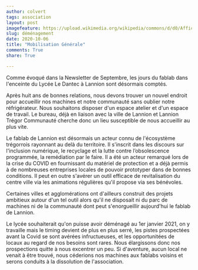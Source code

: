 ```yaml
---
author: colvert
tags: association
layout: post
imagefeature: https://upload.wikimedia.org/wikipedia/commons/d/d0/Affiche_%E2%80%9Cordre_de_mobilisation_g%C3%A9n%C3%A9rale%E2%80%9D_1_-_Archives_Nationales_-_AE-II-3598.jpg
slug: déménagement
date: 2020-10-06
title: "Mobilisation Générale"
comments: True
share: True

---
```

Comme évoqué dans la Newsletter de Septembre, les jours du fablab dans l'enceinte du Lycée Le Dantec à Lannion sont désormais comptés.

Après huit ans de bonnes relations, nous devons trouver un nouvel endroit pour accueillir nos machines et notre communauté sans oublier notre réfrigérateur. Nous souhaitons disposer d'un espace atelier et d'un espace de travail. Le bureau, déjà en liaison avec la ville de Lannion et Lannion Trégor Communauté cherche donc un lieu susceptible de nous accueillir au plus vite.

Le fablab de Lannion est désormais un acteur connu de l'écosystème trégorrois rayonnant au delà du territoire. Il s'inscrit dans les discours sur l'inclusion numérique, le recyclage et la lutte contre l’obsolescence programmée, la remédiation par le faire. Il a été un acteur remarqué lors de la crise du COVID en fournissant du matériel de protection et a déjà permis à de nombreuses entreprises locales de pouvoir prototyper dans de bonnes conditions.
Il peut en outre s'avérer un outil efficace de revitalisation du centre ville via les animations régulières qu'il propose via ses bénévoles.

Certaines villes et agglomérations ont d'ailleurs construit des projets ambitieux autour d'un tel outil alors qu'il ne disposait ni du parc de machines ni de la communauté dont peut s'enorgueillir aujourd'hui le fablab de Lannion.

Le lycée souhaiterait qu'on puisse avoir déménagé au 1er janvier 2021, on y travaille mais le timing devient de plus en plus serré, les pistes prospectées avant la Covid se sont avérées infructueuses, et les opportunitées de locaux au regard de nos besoins sont rares.
Nous élargissons donc nos prospections quitte à nous excentrer un peu.
Si d'aventure, aucun local ne venait à être trouvé, nous céderions nos machines aux fablabs voisins et serons conduits à la dissolution de l'association.
